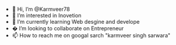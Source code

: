 - 👋 Hi, I’m @Karmveer78
- 👀 I’m interested in Inovetion
- 🌱 I’m currently learning Web desgine and develope
- � I’m looking to collaborate on Entrepreneur
- 📫 How to reach me on googal sarch "karmveer singh sarwara"

<!---
Karmveer78/Karmveer78 is a ✨ special ✨ repository because its `README.md` (this file) appears on your GitHub profile.
You can click the Preview link to take a look at your changes.
--->
